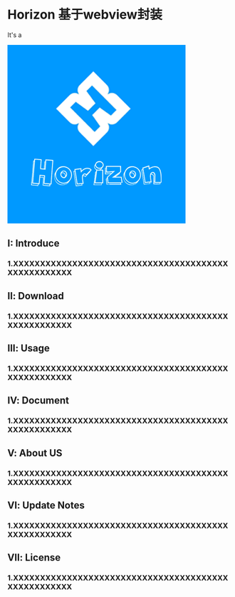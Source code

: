 # Horizon 基于webview封装
It's a

![](https://raw.githubusercontent.com/KernHu/Horizon/master/app/src/main/res/mipmap-xxxhdpi/logo_larger.png)  

##  I: Introduce
### 1.XXXXXXXXXXXXXXXXXXXXXXXXXXXXXXXXXXXXXXXXXXXXXXXXXXXX

##  Ⅱ: Download
### 1.XXXXXXXXXXXXXXXXXXXXXXXXXXXXXXXXXXXXXXXXXXXXXXXXXXXX

##  Ⅲ: Usage
### 1.XXXXXXXXXXXXXXXXXXXXXXXXXXXXXXXXXXXXXXXXXXXXXXXXXXXX

##  Ⅳ: Document
### 1.XXXXXXXXXXXXXXXXXXXXXXXXXXXXXXXXXXXXXXXXXXXXXXXXXXXX

##  Ⅴ: About US
### 1.XXXXXXXXXXXXXXXXXXXXXXXXXXXXXXXXXXXXXXXXXXXXXXXXXXXX

##  Ⅵ: Update Notes
### 1.XXXXXXXXXXXXXXXXXXXXXXXXXXXXXXXXXXXXXXXXXXXXXXXXXXXX

##  Ⅶ: License
### 1.XXXXXXXXXXXXXXXXXXXXXXXXXXXXXXXXXXXXXXXXXXXXXXXXXXXX


